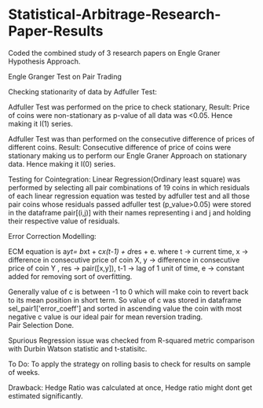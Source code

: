 # Statistical-Arbitrage-Research-Paper-Results
Coded the combined study of 3 research papers on Engle Graner Hypothesis Approach.

Engle Granger Test on Pair Trading

 Checking stationarity of data by Adfuller Test:

Adfuller Test was performed on the price to check stationary,
Result: Price of coins were non-stationary as p-value of all data was <0.05. Hence making it I(1) series. 

Adfuller Test was than performed on the consecutive difference  of prices of different coins.                                                                        Result: Consecutive difference of price of coins were stationary making us to perform our Engle Graner Approach on stationary data. Hence making it I(0) series.     

Testing for Cointegration: 
Linear Regression(Ordinary least square) was performed by selecting all pair combinations of 19 coins  in which residuals of each linear regression equation  was tested by adfuller test and all those pair coins whose residuals passed adfuller test (p_value>0.05) were stored in the dataframe pair[(i,j)] with their names representing  i and j and holding their respective value of residuals.                                                                                                

Error Correction Modelling:

ECM equation is  a*yt= b*xt  +  c*x(t-1) + d*res + e.                                                                                                             where  t → current time, x → difference in consecutive price of coin X, y → difference in consecutive price of coin Y , res → pair([x,y]), t-1 → lag of 1 unit of time, e → constant added for removing sort of overfitting.

Generally value of c is between -1 to 0 which will make coin to revert back to its mean position in short term.                                                     So value of c was stored in dataframe sel_pair1['error_coeff'] and sorted in ascending value the coin with most negative c value is our ideal pair for mean reversion trading.                                                                     
Pair Selection Done.    

Spurious Regression issue was checked from R-squared metric comparison with Durbin Watson statistic and t-statisitc.

To Do:
To apply the strategy on rolling basis to check for results on sample of weeks.

Drawback:
Hedge Ratio was calculated at once, Hedge ratio might dont get estimated significantly.
